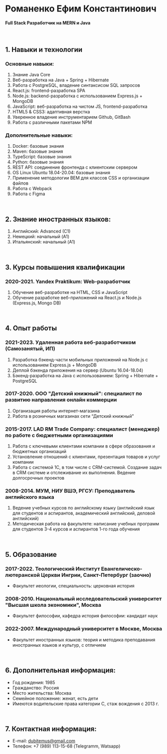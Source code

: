 # Романенко Ефим Константинович #

#### Full Stack Разработчик на MERN и Java ####

<br/>

## 1. Навыки и технологии ##

### Основные навыки: ###

1. Знание Java Core
2. Веб-разработка на Java + Spring + Hibernate
3. Работа с PostgreSQL, владение синтаксисом SQL запросов
4. React.js: frontend-разработка SPA
5. Node.js: backend-разработка с использованием Express.js + MongoDB
6. JavaScript: веб-разработка на чистом JS, frontend-разработка
7. HTML5 & CSS3: адаптивная верстка
8. Уверенное владение инструментарием Github, GitBash
9. Работа с различными пакетами NPM

### Дополнительные навыки: ###

1. Docker: базовые знания
2. Maven: базовые знания
3. TypeScript: базовые знания
4. Python: базовые знания
5. REST API: соединение фронтенда с клиентским сервером
6. OS Linux Ubuntu 18.04-20.04: базовые знания
7. Применение методологии BEM для классов CSS и организации файлов
8. Работа с Webpack
9. Работа с Figma

<br/>

## 2. Знание иностранных языков: ##

1. Английский: Advanced (C1)
2. Немецкий: начальный (A1)
3. Итальянский: начальный (A1)

<br/>

## 3. Курсы повышения квалификации ##

### 2020-2021. Yandex Praktikum: Web-разработчик ###

1. Обучение веб-разработке на HTML, CSS и JavaScript
2. Обучение разработке веб-приложений на React.js и Node.js (Express.js, Mongo DB)

<br/>

## 4. Опыт работы ##

### 2021-2023. Удаленная работа веб-разработчиком (Самозанятый, ИП) ###

1. Разработка бэкенд-части мобильных приложений на Node.js с использованием Express.js + MongoDB
2. Деплой бэкенда приложения на сервер (Ubuntu 16.04-18.04)
3. Бэкенд-разработка на Java с использованием: Spring + Hibernate + PostgreSQL

### 2017-2020. ООО "Детский книжный": специалист по развитию направления онлайн коммерции ###

1. Организация работы интернет-магазина
2. Работа в розничных магазинах сети “Детский книжный"

### 2015-2017. LAD RM Trade Company: cпециалист (менеджер) по работе с бюджетными организациями ###

1. Работа с ключевыми клиентами компании в сфере образования и бюджетных организаций
2. Установление отношений с клиентами, презентация товаров и услуг компании
3. Работа с системой 1С, в том числе с CRM-системой. Создание задач в CRM системе и отслеживание их выполнения. Ведение долгосрочных проектов

### 2008-2014. МУМ, НИУ ВШЭ, РГСУ: Преподаватель английского языка ###

1. Ведение учебных курсов по английскому языку (английский язык для студентов и
аспирантов, академический английский, деловой английский)
2. Методическая работа на факультете: написание учебных программ для студентов 3-4 курсов и аспирантов 1-го года обучения

<br/>

## 5. Образование ##

### 2017-2022. Теологический Институт Евангелическо-лютеранской Церкви Ингрии, Санкт-Петербург (заочно) ###

- Факультет иеологии, специальность: церковная история

### 2008-2010. Национальный исследовательский университет "Высшая школа экономики", Москва ###

- Факультет философии, кафедра история философии: кандидат наук

### 2022-2007. Международный университет в Москве, Москва ###

- Факультет иностранных языков: теория и методика преподавания иностранных языков и культур, с отличием 

<br/>

## 6. Дополнительная информация: ##

- Год рождения: 1985
- Гражданство: Россия
- Место жительства: Москва
- Семейное положение: женат, есть дети
- Имеются водительские права категории C, стаж вождения с 2013 г.

<br/>

## 7. Контактная информация: ##

- E-mail: dubitemus@gmail.com
- Телефон: +7 (989) 113-15-68 (Telegramm, Watsapp)

<br/>

